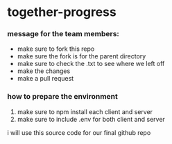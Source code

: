 # together-progress
 
### message for the team members:
- make sure to fork this repo
- make sure the fork is for the parent directory
- make sure to check the .txt to see where we left off
- make the changes
- make a pull request

### how to prepare the environment
1) make sure to npm install each client and server
2) make sure to include .env for both client and server

i will use this source code for our final github repo